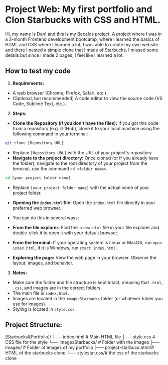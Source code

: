 # Project Web: My first portfolio and Clon Starbucks with CSS and HTML.

Hi, my name is Dan! and this is my Becalos project. A project where I was in a 2-month Frontend development bootcamp, where I learned the basics of HTML and CSS where I learned a lot, I was able to create my own website and there I nested a simple clone that I made of Starbucks. I missed some details but since I made 2 pages, I feel like I learned a lot.

## How to test my code

1. **Requirements:**
* A web browser (Chrome, Firefox, Safari, etc.).
* (Optional, but recommended) A code editor to view the source code (VS Code, Sublime Text, etc.).

2. **Steps:**
* **Clone the Repository (if you don't have the files):** If you got this code from a repository (e.g. GitHub), clone it to your local machine using the following command in your terminal:
```bash
git clone [Repository URL]
```
* Replace `[Repository URL]` with the URL of your project's repository.
* **Navigate to the project directory:** Once cloned (or if you already have the folder), navigate to the root directory of your project from the terminal, use the command `cd <folder name>`.
```bash
cd [your project folder name]
```
* Replace `[your project folder name]` with the actual name of your project folder.
* **Opening the `index.html` file:** Open the `index.html` file directly in your preferred web browser.
* You can do this in several ways:
* **From the file explorer:** Find the `index.html` file in your file explorer and double-click it to open it with your default browser.
* **From the terminal:** If your operating system is Linux or MacOS, run `open index.html`, if it is Windows, run `start index.html`.

* **Exploring the page:** View the web page in your browser. Observe the layout, images, and behavior.

3. **Notes:**
* Make sure the folder and file structure is kept intact, meaning that `.html`, `.css`, and images are in the correct folders.
* The main file is `index.html`.
* Images are located in the `imagesStarbacks` folder (or whatever folder you use for images).
* Styling is located in `style.css`.

## Project Structure:
[Starbucks&Portfolio]/
├── index.html # Main HTML file
├── style.css # CSS file for the style
└── imagesStarbacks/ # Folder with the images
├── images/ # Folder of images of my portfolio
├── project-starbucs.html/# HTML of the starbucks clone
└── stylestar.css/# the css of the starbucks clone